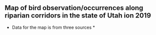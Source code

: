 ## Map of bird observation/occurrences along riparian corridors in the state of Utah ion 2019
* Data for the map is from three sources
    *
